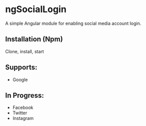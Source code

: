 # ngSocialLogin
A simple Angular module for enabling social media account login.

## Installation (Npm)
Clone, install, start

## Supports:
- Google

## In Progress:
- Facebook
- Twitter
- Instagram
